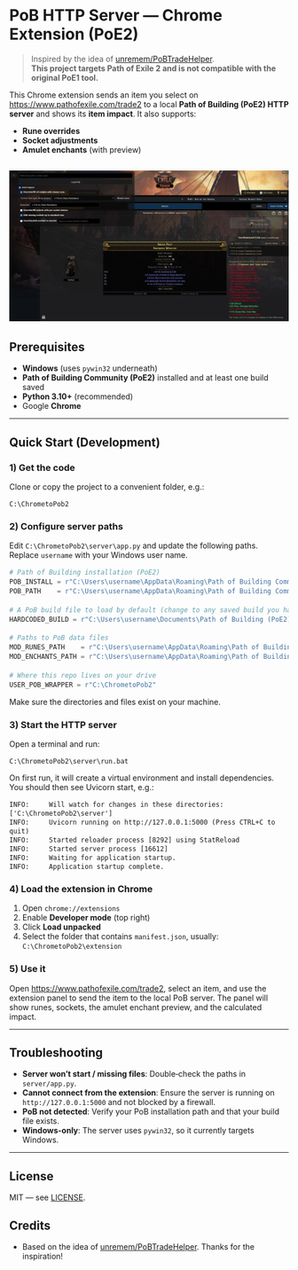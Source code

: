 # PoB HTTP Server — Chrome Extension (PoE2)

> Inspired by the idea of [unremem/PoBTradeHelper](https://github.com/unremem/PoBTradeHelper).  
> **This project targets Path of Exile 2 and is not compatible with the original PoE1 tool.**

This Chrome extension sends an item you select on <https://www.pathofexile.com/trade2> to a local **Path of Building (PoE2) HTTP server** and shows its **item impact**. It also supports:

- **Rune overrides**
- **Socket adjustments**
- **Amulet enchants** (with preview)

![example](img/example.jpg)
---

## Prerequisites

- **Windows** (uses `pywin32` underneath)
- **Path of Building Community (PoE2)** installed and at least one build saved
- **Python 3.10+** (recommended)
- Google **Chrome**

---

## Quick Start (Development)

### 1) Get the code

Clone or copy the project to a convenient folder, e.g.:

```
C:\ChrometoPob2
```

### 2) Configure server paths

Edit `C:\ChrometoPob2\server\app.py` and update the following paths. Replace `username` with your Windows user name.

```python
# Path of Building installation (PoE2)
POB_INSTALL = r"C:\Users\username\AppData\Roaming\Path of Building Community (PoE2)"
POB_PATH    = r"C:\Users\username\AppData\Roaming\Path of Building Community (PoE2)"

# A PoB build file to load by default (change to any saved build you have)
HARDCODED_BUILD = r"C:\Users\username\Documents\Path of Building (PoE2)\Builds\1\Shockburster Deadeye.xml"

# Paths to PoB data files
MOD_RUNES_PATH    = r"C:\Users\username\AppData\Roaming\Path of Building Community (PoE2)\Data\ModRunes.lua"
MOD_ENCHANTS_PATH = r"C:\Users\username\AppData\Roaming\Path of Building Community (PoE2)\Data\QueryMods.lua"

# Where this repo lives on your drive
USER_POB_WRAPPER = r"C:\ChrometoPob2"
```

Make sure the directories and files exist on your machine.

### 3) Start the HTTP server

Open a terminal and run:

```
C:\ChrometoPob2\server\run.bat
```

On first run, it will create a virtual environment and install dependencies. You should then see Uvicorn start, e.g.:

```
INFO:     Will watch for changes in these directories: ['C:\ChrometoPob2\server']
INFO:     Uvicorn running on http://127.0.0.1:5000 (Press CTRL+C to quit)
INFO:     Started reloader process [8292] using StatReload
INFO:     Started server process [16612]
INFO:     Waiting for application startup.
INFO:     Application startup complete.
```

### 4) Load the extension in Chrome

1. Open `chrome://extensions`
2. Enable **Developer mode** (top right)
3. Click **Load unpacked**
4. Select the folder that contains `manifest.json`, usually:  
   `C:\ChrometoPob2\extension`

### 5) Use it

Open <https://www.pathofexile.com/trade2>, select an item, and use the extension panel to send the item to the local PoB server. The panel will show runes, sockets, the amulet enchant preview, and the calculated impact.

---

## Troubleshooting

- **Server won’t start / missing files**: Double‑check the paths in `server/app.py`.
- **Cannot connect from the extension**: Ensure the server is running on `http://127.0.0.1:5000` and not blocked by a firewall.
- **PoB not detected**: Verify your PoB installation path and that your build file exists.
- **Windows-only**: The server uses `pywin32`, so it currently targets Windows.

---

## License

MIT — see [LICENSE](./LICENSE).

## Credits

- Based on the idea of [unremem/PoBTradeHelper](https://github.com/unremem/PoBTradeHelper). Thanks for the inspiration!
